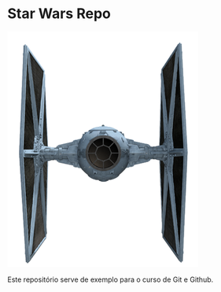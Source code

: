 # Star Wars Repo

![TIE Fighter](tiefighter.png)

Este repositório serve de exemplo para o curso de Git e Github.

